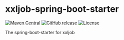 # xxljob-spring-boot-starter
[![Maven Central](https://maven-badges.herokuapp.com/maven-central/cn.smilevers/xxljob-spring-boot-starter/badge.svg)](http://search.maven.org/#search|ga|1|g:"cn.smilevers")
[![GitHub release](https://img.shields.io/badge/release-download-orange.svg)](https://github.com/smilevers/xxljob-spring-boot-starter/releases)
[![License](https://img.shields.io/badge/license-Apache%202-4EB1BA.svg)](https://www.apache.org/licenses/LICENSE-2.0.html)

The spring-boot-starter for xxljob
